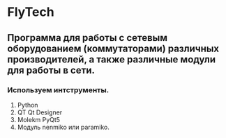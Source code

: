 # FlyTech
## Программа для работы с сетевым оборудованием (коммутаторами) различных производителей, а также различные модули для работы в сети.
### Используем интструменты.
1. Python
2. QT Qt Designer
2. Molekm PyQt5
3. Модуль nenmiko или paramiko.
